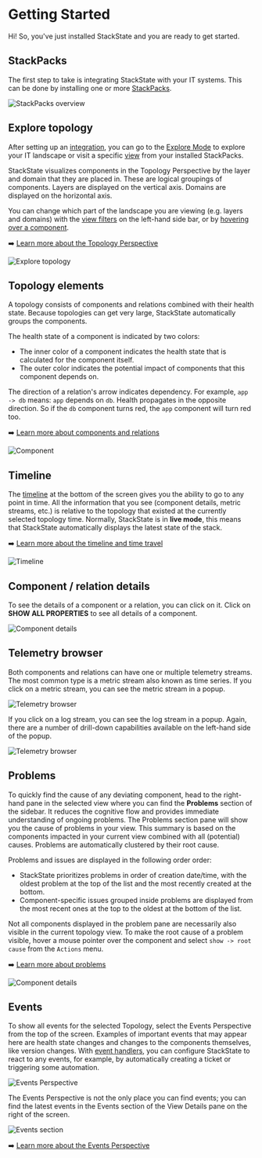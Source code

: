 # Getting Started

Hi! So, you've just installed StackState and you are ready to get started.[](http://not.a.link "StackState Self-Hosted only")

## StackPacks[](http://not.a.link "StackState Self-Hosted only")

The first step to take is integrating StackState with your IT systems. This can be done by installing one or more [StackPacks](/stackpacks/about-stackpacks.md "StackState Self-Hosted only").

![StackPacks overview](/.gitbook/assets/v45_stackpacks.png "StackState Self-Hosted only")

## Explore topology

After setting up an [integration](/stackpacks/integrations/), you can go to the [Explore Mode](/use/stackstate-ui/explore_mode.md) to explore your IT landscape or visit a specific [view](/use/stackstate-ui/views/about_views.md) from your installed StackPacks.

StackState visualizes components in the Topology Perspective by the layer and domain that they are placed in. These are logical groupings of components. Layers are displayed on the vertical axis. Domains are displayed on the horizontal axis.

You can change which part of the landscape you are viewing \(e.g. layers and domains\) with the [view filters](/use/stackstate-ui/filters.md) on the left-hand side bar, or by [hovering over a component](/use/stackstate-ui/perspectives/topology-perspective.md#component-context-menu).

➡️ [Learn more about the Topology Perspective](/use/stackstate-ui/perspectives/topology-perspective.md)

![Explore topology](/.gitbook/assets/v46_topology.png)

## Topology elements

A topology consists of components and relations combined with their health state. Because topologies can get very large, StackState automatically groups the components.

The health state of a component is indicated by two colors:

* The inner color of a component indicates the health state that is calculated for the component itself.
* The outer color indicates the potential impact of components that this component depends on.

The direction of a relation's arrow indicates dependency. For example, `app -> db` means: `app` depends on `db`. Health propagates in the opposite direction. So if the `db` component turns red, the `app` component will turn red too.

➡️ [Learn more about components and relations](/use/concepts/components_relations.md)

![Component](/.gitbook/assets/021_topology_elements.png)

## Timeline

The [timeline](/use/stackstate-ui/timeline-time-travel.md) at the bottom of the screen gives you the ability to go to any point in time. All the information that you see \(component details, metric streams, etc.\) is relative to the topology that existed at the currently selected topology time. Normally, StackState is in **live mode**, this means that StackState automatically displays the latest state of the stack.

➡️ [Learn more about the timeline and time travel](/use/stackstate-ui/timeline-time-travel.md)

![Timeline](/.gitbook/assets/v45_timeline.png)

## Component / relation details

To see the details of a component or a relation, you can click on it. Click on **SHOW ALL PROPERTIES** to see all details of a component.

![Component details](/.gitbook/assets/v46_component_details.png)

## Telemetry browser

Both components and relations can have one or multiple telemetry streams. The most common type is a metric stream also known as time series. If you click on a metric stream, you can see the metric stream in a popup.

![Telemetry browser](/.gitbook/assets/v45_component_details_inspect_metric_stream.png)

If you click on a log stream, you can see the log stream in a popup. Again, there are a number of drill-down capabilities available on the left-hand side of the popup.

![Telemetry browser](/.gitbook/assets/v46_component_details_inspect_log_stream.png)

## Problems

To quickly find the cause of any deviating component, head to the right-hand pane in the selected view where you can find the **Problems** section of the sidebar. It reduces the cognitive flow and provides immediate understanding of ongoing problems. The Problems section pane will show you the cause of problems in your view. This summary is based on the components impacted in your current view combined with all \(potential\) causes. Problems are automatically clustered by their root cause.

Problems and issues are displayed in the following order order:

* StackState prioritizes problems in order of creation date/time, with the oldest problem at the top of the list and the most recently created at the bottom.
* Component-specific issues grouped inside problems are displayed from the most recent ones at the top to the oldest at the bottom of the list.

Not all components displayed in the problem pane are necessarily also visible in the current topology view. To make the root cause of a problem visible, hover a mouse pointer over the component and select `show -> root cause` from the `Actions` menu.

➡️ [Learn more about problems](/use/problem-analysis/about-problems.md)

![Component details](/.gitbook/assets/v45_problem_summary.png)

## Events

To show all events for the selected Topology, select the Events Perspective from the top of the screen. Examples of important events that may appear here are health state changes and changes to the components themselves, like version changes. With [event handlers](/use/metrics-and-events/event-notifications.md), you can configure StackState to react to any events, for example, by automatically creating a ticket or triggering some automation.

![Events Perspective](/.gitbook/assets/v46_events-perspective.png)

The Events Perspective is not the only place you can find events; you can find the latest events in the Events section of the View Details pane on the right of the screen.

![Events section](/.gitbook/assets/v46_events-section.png)

➡️ [Learn more about the Events Perspective](/use/stackstate-ui/perspectives/events_perspective.md)
